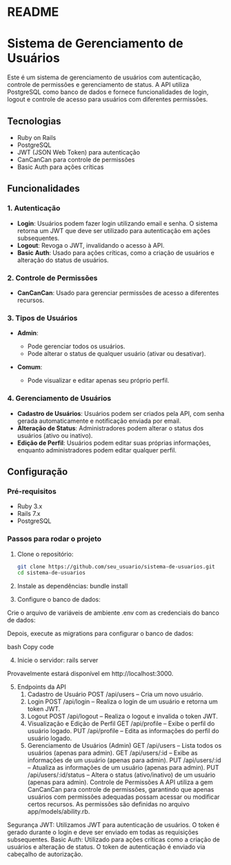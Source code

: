 # README

# Sistema de Gerenciamento de Usuários

Este é um sistema de gerenciamento de usuários com autenticação, controle de permissões e gerenciamento de status. A API utiliza PostgreSQL como banco de dados e fornece funcionalidades de login, logout e controle de acesso para usuários com diferentes permissões.

## Tecnologias

- Ruby on Rails
- PostgreSQL
- JWT (JSON Web Token) para autenticação
- CanCanCan para controle de permissões
- Basic Auth para ações críticas

## Funcionalidades

### 1. Autenticação
- **Login**: Usuários podem fazer login utilizando email e senha. O sistema retorna um JWT que deve ser utilizado para autenticação em ações subsequentes.
- **Logout**: Revoga o JWT, invalidando o acesso à API.
- **Basic Auth**: Usado para ações críticas, como a criação de usuários e alteração do status de usuários.

### 2. Controle de Permissões
- **CanCanCan**: Usado para gerenciar permissões de acesso a diferentes recursos.
  
### 3. Tipos de Usuários
- **Admin**:
  - Pode gerenciar todos os usuários.
  - Pode alterar o status de qualquer usuário (ativar ou desativar).
  
- **Comum**:
  - Pode visualizar e editar apenas seu próprio perfil.

### 4. Gerenciamento de Usuários
- **Cadastro de Usuários**: Usuários podem ser criados pela API, com senha gerada automaticamente e notificação enviada por email.
- **Alteração de Status**: Administradores podem alterar o status dos usuários (ativo ou inativo).
- **Edição de Perfil**: Usuários podem editar suas próprias informações, enquanto administradores podem editar qualquer perfil.

## Configuração

### Pré-requisitos

- Ruby 3.x
- Rails 7.x
- PostgreSQL

### Passos para rodar o projeto

1. Clone o repositório:

   ```bash
   git clone https://github.com/seu_usuario/sistema-de-usuarios.git
   cd sistema-de-usuarios

2. Instale as dependências:
bundle install

3. Configure o banco de dados:

Crie o arquivo de variáveis de ambiente .env com as credenciais do banco de dados:

Depois, execute as migrations para configurar o banco de dados:

bash
Copy code

4. Inicie o servidor:
rails server

Provavelmente estará disponível em http://localhost:3000.

5. Endpoints da API
    1. Cadastro de Usuário
POST /api/users – Cria um novo usuário.
    2. Login
POST /api/login – Realiza o login de um usuário e retorna um token JWT.
    3. Logout
POST /api/logout – Realiza o logout e invalida o token JWT.
    4. Visualização e Edição de Perfil
GET /api/profile – Exibe o perfil do usuário logado.
PUT /api/profile – Edita as informações do perfil do usuário logado.
    5. Gerenciamento de Usuários (Admin)
GET /api/users – Lista todos os usuários (apenas para admin).
GET /api/users/:id – Exibe as informações de um usuário (apenas para admin).
PUT /api/users/:id – Atualiza as informações de um usuário (apenas para admin).
PUT /api/users/:id/status – Altera o status (ativo/inativo) de um usuário (apenas para admin).
Controle de Permissões
A API utiliza a gem CanCanCan para controle de permissões, garantindo que apenas usuários com permissões adequadas possam acessar ou modificar certos recursos. As permissões são definidas no arquivo app/models/ability.rb.

Segurança
JWT: Utilizamos JWT para autenticação de usuários. O token é gerado durante o login e deve ser enviado em todas as requisições subsequentes.
Basic Auth: Utilizado para ações críticas como a criação de usuários e alteração de status. O token de autenticação é enviado via cabeçalho de autorização.